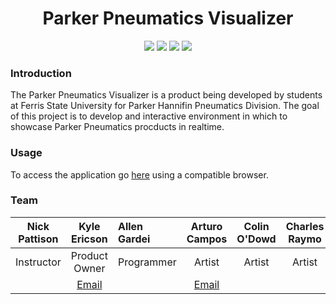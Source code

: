 <h1 align="center"> Parker Pneumatics Visualizer </h1>
<p align="center">
  <a href="#introduction"><img src="https://img.shields.io/badge/Platform-Windows-brightgreen.svg?style=flat-square"/></a>
  <a href="#introduction"><img src="https://img.shields.io/badge/Engine-Unity-brightgreen.svg?style=flat-square"/></a>
  <a href="#introduction"><img src="https://img.shields.io/badge/Current%20Version-0.0.1-brightgreen.svg?style=flat-square"/></a>
  <a href="https://github.com/Mr-Tibberz/Parker-JR-Project/blob/master/LICENSE">
    <img src="https://img.shields.io/badge/license-MIT-lightgray.svg?style=flat-square"/>
  </a>
</p>

### Introduction
The Parker Pneumatics Visualizer is a product being developed by students at Ferris State University for Parker Hannifin Pneumatics Division. The goal of this project is to develop and interactive environment in which to showcase Parker Pneumatics procducts in realtime.

### Usage
To access the application go [here](https://kyle-ericson.github.io/ParkerPneumaticVisualizer/) using a compatible browser.

### Team
|Nick Pattison|Kyle Ericson|Allen Gardei|Arturo Campos|Colin O'Dowd|Charles Raymo|
|:---:|:---:|:---|:---:|:---:|:---:|
|Instructor|Product Owner|Programmer|Artist|Artist|Artist|
| |[Email](kyle.ericson1@gmail.com)| |[Email](ajflaco@gmail.com)| | |


